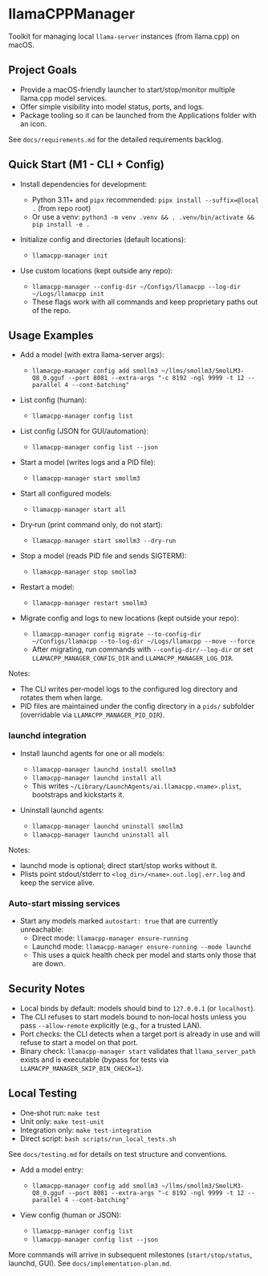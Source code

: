 # llamaCPPManager

Toolkit for managing local `llama-server` instances (from llama.cpp) on macOS.

## Project Goals
- Provide a macOS-friendly launcher to start/stop/monitor multiple llama.cpp model services.
- Offer simple visibility into model status, ports, and logs.
- Package tooling so it can be launched from the Applications folder with an icon.

See `docs/requirements.md` for the detailed requirements backlog.

## Quick Start (M1 - CLI + Config)

- Install dependencies for development:
  - Python 3.11+ and `pipx` recommended: `pipx install --suffix=@local .` (from repo root)
  - Or use a venv: `python3 -m venv .venv && . .venv/bin/activate && pip install -e .`

- Initialize config and directories (default locations):
  - `llamacpp-manager init`

- Use custom locations (kept outside any repo):
  - `llamacpp-manager --config-dir ~/Configs/llamacpp --log-dir ~/Logs/llamacpp init`
  - These flags work with all commands and keep proprietary paths out of the repo.

## Usage Examples

- Add a model (with extra llama-server args):
  - `llamacpp-manager config add smollm3 ~/llms/smollm3/SmolLM3-Q8_0.gguf --port 8081 --extra-args "-c 8192 -ngl 9999 -t 12 --parallel 4 --cont-batching"`

- List config (human):
  - `llamacpp-manager config list`

- List config (JSON for GUI/automation):
  - `llamacpp-manager config list --json`

- Start a model (writes logs and a PID file):
  - `llamacpp-manager start smollm3`

- Start all configured models:
  - `llamacpp-manager start all`

- Dry‑run (print command only, do not start):
  - `llamacpp-manager start smollm3 --dry-run`

- Stop a model (reads PID file and sends SIGTERM):
  - `llamacpp-manager stop smollm3`

- Restart a model:
  - `llamacpp-manager restart smollm3`

- Migrate config and logs to new locations (kept outside your repo):
  - `llamacpp-manager config migrate --to-config-dir ~/Configs/llamacpp --to-log-dir ~/Logs/llamacpp --move --force`
  - After migrating, run commands with `--config-dir/--log-dir` or set `LLAMACPP_MANAGER_CONFIG_DIR` and `LLAMACPP_MANAGER_LOG_DIR`.

Notes:
- The CLI writes per‑model logs to the configured log directory and rotates them when large.
- PID files are maintained under the config directory in a `pids/` subfolder (overridable via `LLAMACPP_MANAGER_PID_DIR`).

### launchd integration

- Install launchd agents for one or all models:
  - `llamacpp-manager launchd install smollm3`
  - `llamacpp-manager launchd install all`
  - This writes `~/Library/LaunchAgents/ai.llamacpp.<name>.plist`, bootstraps and kickstarts it.

- Uninstall launchd agents:
  - `llamacpp-manager launchd uninstall smollm3`
  - `llamacpp-manager launchd uninstall all`

Notes:
- launchd mode is optional; direct start/stop works without it.
- Plists point stdout/stderr to `<log_dir>/<name>.out.log|.err.log` and keep the service alive.

### Auto-start missing services

- Start any models marked `autostart: true` that are currently unreachable:
  - Direct mode: `llamacpp-manager ensure-running`
  - Launchd mode: `llamacpp-manager ensure-running --mode launchd`
  - This uses a quick health check per model and starts only those that are down.

## Security Notes

- Local binds by default: models should bind to `127.0.0.1` (or `localhost`).
- The CLI refuses to start models bound to non‑local hosts unless you pass `--allow-remote` explicitly (e.g., for a trusted LAN).
- Port checks: the CLI detects when a target port is already in use and will refuse to start a model on that port.
- Binary check: `llamacpp-manager start` validates that `llama_server_path` exists and is executable (bypass for tests via `LLAMACPP_MANAGER_SKIP_BIN_CHECK=1`).

## Local Testing

- One‑shot run: `make test`
- Unit only: `make test-unit`
- Integration only: `make test-integration`
- Direct script: `bash scripts/run_local_tests.sh`

See `docs/testing.md` for details on test structure and conventions.

- Add a model entry:
  - `llamacpp-manager config add smollm3 ~/llms/smollm3/SmolLM3-Q8_0.gguf --port 8081 --extra-args "-c 8192 -ngl 9999 -t 12 --parallel 4 --cont-batching"`

- View config (human or JSON):
  - `llamacpp-manager config list`
  - `llamacpp-manager config list --json`

More commands will arrive in subsequent milestones (`start/stop/status`, launchd, GUI). See `docs/implementation-plan.md`.
